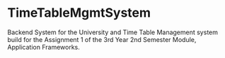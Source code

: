# TimeTableMgmtSystem
Backend System for the University and Time Table Management system build for the Assignment 1 of the 3rd Year 2nd Semester Module, Application Frameworks.
